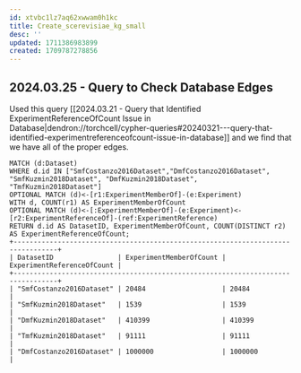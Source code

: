 ```yaml
---
id: xtvbc1lz7aq62xwwam0h1kc
title: Create_scerevisiae_kg_small
desc: ''
updated: 1711386983899
created: 1709787278856
---
```


## 2024.03.25 - Query to Check Database Edges

Used this query [[2024.03.21 - Query that Identified ExperimentReferenceOfCount Issue in Database|dendron://torchcell/cypher-queries#20240321---query-that-identified-experimentreferenceofcount-issue-in-database]] and we find that we have all of the proper edges.

```cypher
MATCH (d:Dataset)
WHERE d.id IN ["SmfCostanzo2016Dataset","DmfCostanzo2016Dataset", "SmfKuzmin2018Dataset", "DmfKuzmin2018Dataset", "TmfKuzmin2018Dataset"]
OPTIONAL MATCH (d)<-[r1:ExperimentMemberOf]-(e:Experiment)
WITH d, COUNT(r1) AS ExperimentMemberOfCount
OPTIONAL MATCH (d)<-[:ExperimentMemberOf]-(e:Experiment)<-[r2:ExperimentReferenceOf]-(ref:ExperimentReference)
RETURN d.id AS DatasetID, ExperimentMemberOfCount, COUNT(DISTINCT r2) AS ExperimentReferenceOfCount;
+---------------------------------------------------------------------------------+
| DatasetID                | ExperimentMemberOfCount | ExperimentReferenceOfCount |
+---------------------------------------------------------------------------------+
| "SmfCostanzo2016Dataset" | 20484                   | 20484                      |
| "SmfKuzmin2018Dataset"   | 1539                    | 1539                       |
| "DmfKuzmin2018Dataset"   | 410399                  | 410399                     |
| "TmfKuzmin2018Dataset"   | 91111                   | 91111                      |
| "DmfCostanzo2016Dataset" | 1000000                 | 1000000                    |
```
